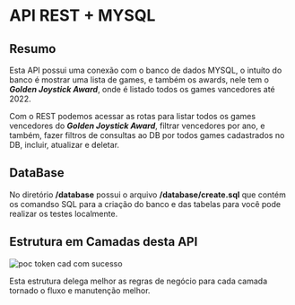 # API REST + MYSQL

## Resumo

Esta API possui uma conexão com o banco de dados MYSQL, o intuíto do banco é mostrar uma lista de games, e também os awards, nele tem o ***Golden Joystick Award***, onde é listado todos os games vancedores até 2022.

Com o REST podemos acessar as rotas para listar todos os games vencedores do ***Golden Joystick Award***, filtrar vencedores por ano, e também, fazer filtros de consultas ao DB por todos games cadastrados no DB, incluir, atualizar e deletar.

## DataBase

No diretório **/database** possui o arquivo **/database/create.sql** que contém os comandso SQL para a criação do banco e das tabelas para você pode realizar os testes localmente.

## Estrutura em Camadas desta API
![poc token cad com sucesso](system_layers.png)

Esta estrutura delega melhor as regras de negócio para cada camada tornado o fluxo e manutenção melhor.